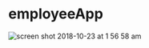 # employeeApp

![screen shot 2018-10-23 at 1 56 58 am](https://user-images.githubusercontent.com/14586673/47342656-dbd4f900-d6c1-11e8-8d23-65a548001994.png)
